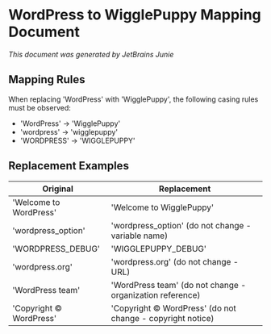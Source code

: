 # WordPress to WigglePuppy Mapping Document
_This document was generated by JetBrains Junie_

## Mapping Rules

When replacing 'WordPress' with 'WigglePuppy', the following casing rules must be observed:

- 'WordPress' → 'WigglePuppy'
- 'wordpress' → 'wigglepuppy'
- 'WORDPRESS' → 'WIGGLEPUPPY'

## Replacement Examples

| Original | Replacement |
|----------|-------------|
| 'Welcome to WordPress' | 'Welcome to WigglePuppy' |
| 'wordpress_option' | 'wordpress_option' (do not change - variable name) |
| 'WORDPRESS_DEBUG' | 'WIGGLEPUPPY_DEBUG' |
| 'wordpress.org' | 'wordpress.org' (do not change - URL) |
| 'WordPress team' | 'WordPress team' (do not change - organization reference) |
| 'Copyright © WordPress' | 'Copyright © WordPress' (do not change - copyright notice) |
